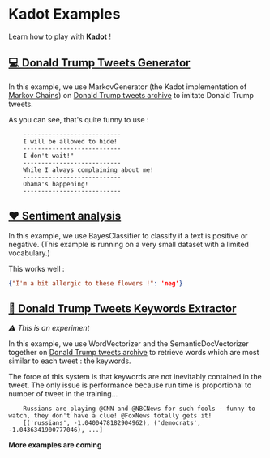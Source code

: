 # Kadot Examples

Learn how to play with **Kadot** !

## [💻 Donald Trump Tweets Generator](https://github.com/the-new-sky/Kadot/blob/master/examples/trump_generator.py) 
In this example, we use MarkovGenerator (the Kadot implementation of [Markov Chains](https://en.wikipedia.org/wiki/Markov_chain)) on [Donald Trump tweets archive](https://github.com/bpb27/trump-tweet-archive) to imitate Donald Trump tweets.

As you can see, that's quite funny to use :

```
    ---------------------------
    I will be allowed to hide!
    ---------------------------
    I don't wait!"
    ---------------------------
    While I always complaining about me!
    ---------------------------
    Obama's happening!
    ---------------------------
```

## [❤ Sentiment analysis](https://github.com/the-new-sky/Kadot/blob/master/examples/sentiment_analysis.py)
In this example, we use BayesClassifier to classify if a text is positive or negative. (This example is running on a very small dataset with a limited vocabulary.)

This works well :

```json
{"I'm a bit allergic to these flowers !": 'neg'}
```

## [📎 Donald Trump Tweets Keywords Extractor](https://github.com/the-new-sky/Kadot/blob/master/examples/trump_keyword.py)
*⚠ This is an experiment*

In this example, we use WordVectorizer and the SemanticDocVectorizer together on [Donald Trump tweets archive](https://github.com/bpb27/trump-tweet-archive) to retrieve words which are most similar to each tweet : the keywords.

The force of this system is that keywords are not inevitably contained in the tweet.
The only issue is performance because run time is proportional to number of tweet in the training...


```
    Russians are playing @CNN and @NBCNews for such fools - funny to watch, they don't have a clue! @FoxNews totally gets it!
    [('russians', -1.0400478182904962), ('democrats', -1.0436341900777046), ...]
```


**More examples are coming**
